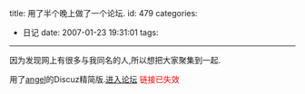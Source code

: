 title: 用了半个晚上做了一个论坛.
id: 479
categories:
  - 日记
date: 2007-01-23 19:31:01
tags:
---

因为发现网上有很多与我同名的人,所以想把大家聚集到一起.

用了[angel](http://www.4ngel.net)的Discuz精简版.[进入论坛](http://www.foolbird.net/wangmo) <span style="color: #ff0000;">链接已失效</span>
